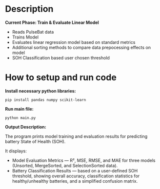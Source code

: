 # Description

**Current Phase: Train & Evaluate Linear Model**
- Reads PulseBat data
- Trains Model
- Evaluates linear regression model based on standard metrics
- Additional sorting methods to compare data prepocessing effects on model
- SOH Classification based user chosen threshold

# How to setup and run code

**Install necessary python libraries:** 

`pip install pandas numpy scikit-learn`

**Run main file:** 

`python main.py`

**Output Description:**

The program prints model training and evaluation results for predicting battery State of Health (SOH). 

It displays:
- Model Evaluation Metrics — R², MSE, RMSE, and MAE for three models (Unsorted, MergeSorted, and SelectionSorted data).
- Battery Classification Results — based on a user-defined SOH threshold, showing overall accuracy, classification statistics for healthy/unhealthy batteries, and a simplified confusion matrix.
